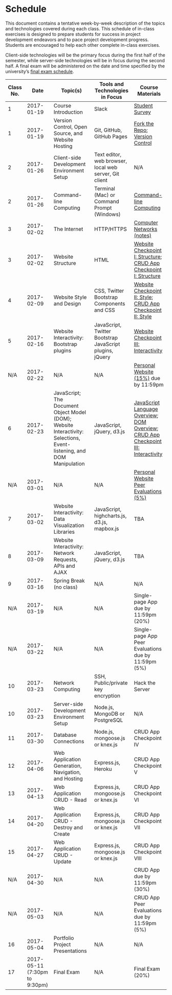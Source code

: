 # Schedule

This document contains a tentative week-by-week description of the topics and technologies covered during each class. This schedule of in-class exercises is designed to prepare students for success in project development endeavors and to pace project development progress. Students are encouraged to help each other complete in-class exercises.

Client-side technologies will be the primary focus during the first half of the semester, while server-side technologies will be in focus during the second half. A final exam will be administered on the date and time specified by the university’s [final exam schedule](http://www.southernct.edu/academics/Spring%202017%20TENTATIVE%20Final%20Exam%20Schedule%20Grid%201%2010%202017.pdf).

Class No. | Date | Topic(s) | Tools and Technologies in Focus | Course Materials
--- | --- | --- | --- | ---
1 | 2017-01-19 | Course Introduction | Slack | [Student Survey](https://goo.gl/forms/SuSZlzDWMxjTFA9j2)
1 | 2017-01-19 | Version Control, Open Source, and Website Hosting | Git, GitHub, GitHub Pages | [Fork the Repo](/exercises/open-source/exercise.md); [Version Control](/exercises/version-control/exercise.md)
2 | 2017-01-26 | Client-side Development Environment Setup | Text editor, web browser, local web server, Git client | N/A
2 | 2017-01-26 | Command-line Computing | Terminal (Mac) or Command Prompt (Windows) | [Command-line Computing](/exercises/command-line-computing/exercise.md)
3 | 2017-02-02 | The Internet | HTTP/HTTPS | [Computer Networks (notes)](/notes/computer-networks/notes.md)
3 | 2017-02-02 | Website Structure | HTML | [Website Checkpoint I: Structure](/projects/personal-website/checkpoints/structure/checkpoint.md); [CRUD App Checkpoint I: Structure](/projects/crud-application/checkpoints/structure/checkpoint.md)
4 | 2017-02-09 | Website Style and Design | CSS, Twitter Bootstrap Components and CSS | [Website Checkpoint II: Style](/projects/personal-website/checkpoints/style/checkpoint.md); [CRUD App Checkpoint II: Style](/projects/crud-application/checkpoints/style/checkpoint.md)
5 | 2017-02-16 | Website Interactivity: Bootstrap plugins | JavaScript, Twitter Bootstrap JavaScript plugins, jQuery | [Website Checkpoint III: Interactivity](/projects/personal-website/checkpoints/interactivity/checkpoint.md)
N/A | 2017-02-22 | N/A | N/A | [Personal Website (15%)](/projects/personal-website/project.md) due by 11:59pm
6 | 2017-02-23 | JavaScript; The Document Object Model (DOM); Website Interactivity: Selections, Event-listening, and DOM Manipulation | JavaScript, jQuery, d3.js | [JavaScript Language Overview](/notes/javascript/notes.md); [DOM Overview](/notes/javascript/client-side/document-object-model.md); [CRUD App Checkpoint III: Interactivity](/projects/crud-application/checkpoints/interactivity/checkpoint.md)
N/A | 2017-03-01 | N/A | N/A | [Personal Website Peer Evaluations (5%)](/projects/personal-website/peer-evaluation.md)
7 | 2017-03-02 | Website Interactivity: Data Visualization Libraries | JavaScript, highcharts.js, d3.js, mapbox.js | TBA
8 | 2017-03-09 | Website Interactivity: Network Requests, APIs and AJAX | JavaScript, jQuery, d3.js | TBA
9 | 2017-03-16 | Spring Break (no class) | N/A | N/A
N/A | 2017-03-19 | N/A | N/A | Single-page App due by 11:59pm (20%)
N/A | 2017-03-22 | N/A | N/A | Single-page App Peer Evaluations due by 11:59pm (5%)
10 | 2017-03-23 | Network Computing | SSH, Public/private key encryption | Hack the Server
10 | 2017-03-23 | Server-side Development Environment Setup | Node.js, MongoDB or PostgreSQL | N/A
11 | 2017-03-30 | Database Connections | Node.js, mongoose.js or knex.js | CRUD App Checkpoint IV
12 | 2017-04-06 | Web Application Generation, Navigation, and Hosting | Express.js, Heroku | CRUD App Checkpoint V
13 | 2017-04-13 | Web Application CRUD - Read | Express.js, mongoose.js or knex.js | CRUD App Checkpoint VI
14 | 2017-04-20 | Web Application CRUD - Destroy and Create | Express.js, mongoose.js or knex.js | CRUD App Checkpoint VII
15 | 2017-04-27 | Web Application CRUD - Update | Express.js, mongoose.js or knex.js | CRUD App Checkpoint VIII
N/A | 2017-04-30 | N/A | N/A | CRUD App due by 11:59pm (30%)
N/A | 2017-05-03 | N/A | N/A | CRUD App Peer Evaluations due by 11:59pm (5%)
16 | 2017-05-04 | Portfolio Project Presentations | N/A | N/A
17 | 2017-05-11 (7:30pm to 9:30pm) | Final Exam | N/A | Final Exam (20%)
